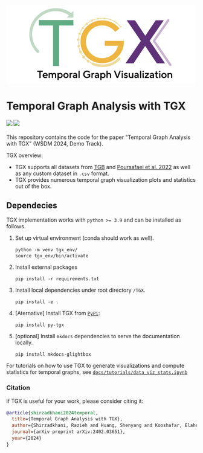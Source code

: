 <!-- # TGX -->
![TGX logo](imgs/2023_TGX_logo.png)

# Temporal Graph Analysis with TGX
<h4>
	<a href="https://arxiv.org/abs/2402.03651"><img src="https://img.shields.io/badge/arXiv-pdf-yellowgreen"></a>
	<a href="https://complexdata-mila.github.io/TGX/"><img src="https://img.shields.io/badge/docs-orange"></a>
</h4> 

This repository contains the code for the paper "Temporal Graph Analysis with TGX" (WSDM 2024, Demo Track).

TGX overview:
- TGX supports all datasets from [TGB](https://tgb.complexdatalab.com/) and [Poursafaei et al. 2022](https://openreview.net/forum?id=1GVpwr2Tfdg) as well as any custom dataset in `.csv` format. 
- TGX provides numerous temporal graph visualization plots and statistics out of the box.


## Dependecies
TGX implementation works with `python >= 3.9` and can be installed as follows.

1. Set up virtual environment (conda should work as well).
	```
	python -m venv tgx_env/
	source tgx_env/bin/activate
	```

2. Install external packages
	```
	pip install -r requirements.txt
	```

3. Install local dependencies under root directory `/TGX`.
	```
	pip install -e .
	```



4. [Aternative] Install TGX from [`PyPi`](https://pypi.org/project/py-tgx/):

	```
	pip install py-tgx
	```


5. [optional] Install `mkdocs` dependencies to serve the documentation locally.
	```
	pip install mkdocs-glightbox
	```


For tutorials on how to use TGX to generate visualizations and compute statistics for temporal graphs, see [`docs/tutorials/data_viz_stats.ipynb`](https://github.com/ComplexData-MILA/TGX/blob/master/docs/tutorials/data_viz_stats.ipynb)


### Citation
If TGX is useful for your work, please consider citing it:
```bibtex
@article{shirzadkhani2024temporal,
  title={Temporal Graph Analysis with TGX},
  author={Shirzadkhani, Razieh and Huang, Shenyang and Kooshafar, Elahe and Rabbany, Reihaneh and Poursafaei, Farimah},
  journal={arXiv preprint arXiv:2402.03651},
  year={2024}
}
```